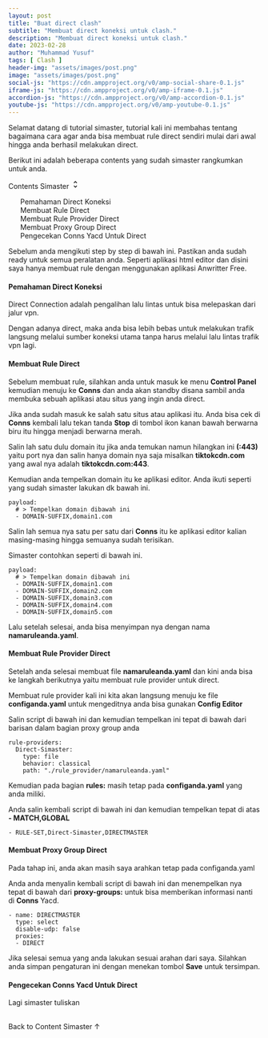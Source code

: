 ```yaml
---
layout: post
title: "Buat direct clash"
subtitle: "Membuat direct koneksi untuk clash."
description: "Membuat direct koneksi untuk clash."
date: 2023-02-28
author: "Muhammad Yusuf"
tags: [ Clash ]
header-img: "assets/images/post.png"
image: "assets/images/post.png"
social-js: "https://cdn.ampproject.org/v0/amp-social-share-0.1.js"
iframe-js: "https://cdn.ampproject.org/v0/amp-iframe-0.1.js"
accordion-js: "https://cdn.ampproject.org/v0/amp-accordion-0.1.js"
youtube-js: "https://cdn.ampproject.org/v0/amp-youtube-0.1.js"
---
```


<p>Selamat datang di tutorial simaster, tutorial kali ini membahas tentang bagaimana cara agar anda bisa membuat rule direct sendiri mulai dari awal hingga anda berhasil melakukan direct.</p>
<p>Berikut ini adalah beberapa contents yang sudah simaster rangkumkan untuk anda.</p>

<div id="btn_toc" on="tap:toc.toggleVisibility" role='button' tabindex='0'>Contents Simaster <svg width="18" height="18" viewBox="0 0 24 24"><path fill="#000000" d="M12,18.17L8.83,15L7.42,16.41L12,21L16.59,16.41L15.17,15M12,5.83L15.17,9L16.58,7.59L12,3L7.41,7.59L8.83,9L12,5.83Z" /></svg></div>
<div id="toc">
<ol>
  <li><a href="#toc_1" title="Pemahaman Direct Koneksi">Pemahaman Direct Koneksi</a></li>
  <li><a href="#toc_2" title="Membuat Rule Direct">Membuat Rule Direct</a></li>
  <li><a href="#toc_3" title="Membuat Rule Provider Direct">Membuat Rule Provider Direct</a></li>
  <li><a href="#toc_4" title="Membuat Proxy Group Direct">Membuat Proxy Group Direct</a></li>
  <li><a href="#toc_5" title="Pengecekan Conns Yacd Untuk Direct">Pengecekan Conns Yacd Untuk Direct</a></li>
</ol>
</div>

<p>Sebelum anda mengikuti step by step di bawah ini. Pastikan anda sudah ready untuk semua peralatan anda.
Seperti aplikasi html editor dan disini saya hanya membuat rule dengan menggunakan aplikasi Anwritter Free.</p>

<h4 id="toc_1">Pemahaman Direct Koneksi</h4>
<p>Direct Connection adalah pengalihan lalu lintas untuk bisa melepaskan dari jalur vpn.</p>
<p>Dengan adanya direct, maka anda bisa lebih bebas untuk melakukan trafik langsung melalui sumber koneksi utama tanpa harus melalui lalu lintas trafik vpn lagi.</p>

<h4 id="toc_2">Membuat Rule Direct</h4>
<p>Sebelum membuat rule, silahkan anda untuk masuk ke menu <b>Control Panel</b> kemudian menuju ke <b>Conns</b> dan anda akan standby disana sambil anda membuka sebuah aplikasi atau situs yang ingin anda direct.</p>
<p>Jika anda sudah masuk ke salah satu situs atau aplikasi itu. Anda bisa cek di <b>Conns</b> kembali lalu tekan tanda <b>Stop</b> di tombol ikon kanan bawah berwarna biru itu hingga menjadi berwarna merah.</p>
<p>Salin lah satu dulu domain itu jika anda temukan namun hilangkan ini <b>(:443)</b> yaitu port nya dan salin hanya domain nya saja misalkan <b>tiktokcdn.com</b> yang awal nya adalah <b>tiktokcdn.com:443</b>.</p>
<p>Kemudian anda tempelkan domain itu ke aplikasi editor. Anda ikuti seperti yang sudah simaster lakukan dk bawah ini.</p>

```
payload:
  # > Tempelkan domain dibawah ini
  - DOMAIN-SUFFIX,domain1.com
```

<p>Salin lah semua nya satu per satu dari <b>Conns</b> itu ke aplikasi editor kalian masing-masing hingga semuanya sudah terisikan.</p>
<p>Simaster contohkan seperti di bawah ini.</p>

```
payload:
  # > Tempelkan domain dibawah ini
  - DOMAIN-SUFFIX,domain1.com
  - DOMAIN-SUFFIX,domain2.com
  - DOMAIN-SUFFIX,domain3.com
  - DOMAIN-SUFFIX,domain4.com
  - DOMAIN-SUFFIX,domain5.com
```

<p>Lalu setelah selesai, anda bisa menyimpan nya dengan nama <b>namaruleanda.yaml</b>.</p>

<h4 id="toc_3">Membuat Rule Provider Direct</h4>
<p>Setelah anda selesai membuat file <b>namaruleanda.yaml</b> dan kini anda bisa ke langkah berikutnya yaitu membuat rule provider untuk direct.</p>
<p>Membuat rule provider kali ini kita akan langsung menuju ke file <b>configanda.yaml</b> untuk mengeditnya anda bisa gunakan <b>Config Editor</b></p>
<p>Salin script di bawah ini dan kemudian tempelkan ini tepat di bawah dari barisan dalam bagian proxy group anda</p>

```
rule-providers:
  Direct-Simaster:
    type: file
    behavior: classical
    path: "./rule_provider/namaruleanda.yaml"
```

<p>Kemudian pada bagian <b>rules:</b> masih tetap pada <b>configanda.yaml</b> yang anda miliki.</p>
<p>Anda salin kembali script di bawah ini dan kemudian tempelkan tepat di atas <b>- MATCH,GLOBAL</b></p>

```
- RULE-SET,Direct-Simaster,DIRECTMASTER
```

<h4 id="toc_4">Membuat Proxy Group Direct</h4>
<p>Pada tahap ini, anda akan masih saya arahkan tetap pada configanda.yaml</p>
<p>Anda anda menyalin kembali script di bawah ini dan menempelkan nya tepat di bawah dari <b>proxy-groups:</b> untuk bisa memberikan informasi nanti di <b>Conns</b> Yacd.</p>

```
- name: DIRECTMASTER
  type: select
  disable-udp: false
  proxies:
  - DIRECT
```

<p>Jika selesai semua yang anda lakukan sesuai arahan dari saya. Silahkan anda simpan pengaturan ini dengan menekan tombol <b>Save</b> untuk tersimpan.</p>

<h4 id="toc_5">Pengecekan Conns Yacd Untuk Direct</h4>
<p>Lagi simaster tuliskan</p>

<amp-youtube width="480" height="270" layout="responsive" data-videoid="p8cE0Z_xPzM">
</amp-youtube>

<br>
<div class="back_toc" on="tap:toc.scrollTo('position' = 'center')" role="button" tabindex="0">Back to Content Simaster ↑</div>
<br>
